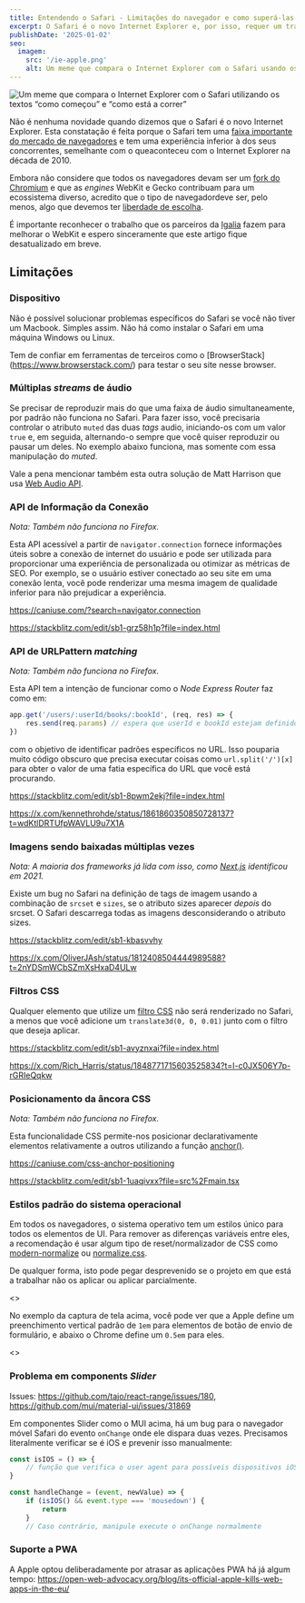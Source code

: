 ```yaml
---
title: Entendendo o Safari - Limitações do navegador e como superá-las
excerpt: O Safari é o novo Internet Explorer e, por isso, requer um tratamento especial no desenvolvimento web.
publishDate: '2025-01-02'
seo:
  imagem:
    src: '/ie-apple.png'
    alt: Um meme que compara o Internet Explorer com o Safari usando os textos 'como começou' versus 'como está a correr'.
---
```


![Um meme que compara o Internet Explorer com o Safari utilizando os textos “como começou” e “como está a correr”](/ie-apple.png)

Não é nenhuma novidade quando dizemos que o Safari é o novo Internet Explorer. Esta constatação é feita porque o Safari tem uma [faixa importante do mercado de navegadores](https://gs.statcounter.com/browser-market-share) e tem uma experiência inferior à dos seus concorrentes, semelhante com o queaconteceu com o Internet Explorer na década de 2010.

Embora não considere que todos os navegadores devam ser um [fork do Chromium](https://support.microsoft.com/topic/microsoft-edge-chromium-1ce9507c-f09d-4de6-a706-eb52f46be90c) e que as _engines_ WebKit e Gecko contribuam para um ecossistema diverso, acredito que o tipo de navegadordeve ser, pelo menos, algo que devemos ter [liberdade de escolha](https://www-theverge-com.translate.goog/2024/1/25/24050478/apple-ios-17-4-browser-engines-eu).

É importante reconhecer o trabalho que os parceiros da [Igalia](https://mariospr.org/2024/11/03/igalia-and-webkit-status-update-and-plans-2024/) fazem para melhorar o WebKit e espero sinceramente que este artigo fique desatualizado em breve.

## Limitações

### Dispositivo

Não é possível solucionar problemas específicos do Safari se você não tiver um Macbook. Simples assim. Não há como instalar o Safari em uma máquina Windows ou Linux.

Tem de confiar em ferramentas de terceiros como o [BrowserStack] (https://www.browserstack.com/) para testar o seu site nesse browser.

### Múltiplas _streams_ de áudio

Se precisar de reproduzir mais do que uma faixa de áudio simultaneamente, por padrão não funciona no Safari. Para fazer isso, você precisaria controlar o atributo `muted` das duas _tags_ audio, iniciando-os com um valor `true` e, em seguida, alternando-o sempre que você quiser reproduzir ou pausar um deles. No exemplo abaixo funciona, mas somente com essa manipulação do _muted_.

<script async src=“//jsfiddle.net/luizcieslak/1wnptxjv/embed/”></script>

Vale a pena mencionar também esta outra solução de Matt Harrison que usa [Web Audio API](https://matt-harrison.com/posts/web-audio/).

### API de Informação da Conexão

_Nota: Também não funciona no Firefox._

Esta API acessível a partir de `navigator.connection` fornece informações úteis sobre a conexão de internet do usuário e pode ser utilizada para proporcionar uma experiência de personalizada ou otimizar as métricas de SEO. Por exemplo, se o usuário estiver conectado ao seu site em uma conexão lenta, você pode renderizar uma mesma imagem de qualidade inferior para não prejudicar a experiência.

https://caniuse.com/?search=navigator.connection

https://stackblitz.com/edit/sb1-grz58h1p?file=index.html

### API de URLPattern _matching_

_Nota: Também não funciona no Firefox._

Esta API tem a intenção de funcionar como o _Node Express Router_ faz como em:

```js
app.get('/users/:userId/books/:bookId', (req, res) => {
	res.send(req.params) // espera que userId e bookId estejam definidos
})
```

com o objetivo de identificar padrões específicos no URL. Isso pouparia muito código obscuro que precisa executar coisas como `url.split('/')[x]` para obter o valor de uma fatia específica do URL que você está procurando.

https://stackblitz.com/edit/sb1-8pwm2ekj?file=index.html

https://x.com/kennethrohde/status/1861860350850728137?t=wdKtlDRTUfpWAVLU9u7X1A

### Imagens sendo baixadas múltiplas vezes

_Nota: A maioria dos frameworks já lida com isso, como [Next.js](https://github.com/vercel/next.js/pull/22902) identificou em 2021._

Existe um bug no Safari na definição de tags de imagem usando a combinação de `srcset` e `sizes`, se o atributo sizes aparecer _depois_ do srcset. O Safari descarrega todas as imagens desconsiderando o atributo sizes.

https://stackblitz.com/edit/sb1-kbasvvhy

https://x.com/OliverJAsh/status/1812408504444989588?t=2nYDSmWCbSZmXsHxaD4ULw

### Filtros CSS

Qualquer elemento que utilize um [filtro CSS](https://developer.mozilla.org/en-US/docs/Web/CSS/filter) não será renderizado no Safari, a menos que você adicione um `translate3d(0, 0, 0.01)` junto com o filtro que deseja aplicar.

https://stackblitz.com/edit/sb1-avyznxai?file=index.html

https://x.com/Rich_Harris/status/1848771715603525834?t=I-c0JX506Y7p-rGRIeQqkw

### Posicionamento da âncora CSS

_Nota: Também não funciona no Firefox._

Esta funcionalidade CSS permite-nos posicionar declarativamente elementos relativamente a outros utilizando a função [anchor()](https://developer.mozilla.org/en-US/docs/Web/CSS/anchor).

https://caniuse.com/css-anchor-positioning

https://stackblitz.com/edit/sb1-1uaqivxx?file=src%2Fmain.tsx

### Estilos padrão do sistema operacional

Em todos os navegadores, o sistema operativo tem um estilos único para todos os elementos de UI. Para remover as diferenças variáveis entre eles, a recomendação é usar algum tipo de reset/normalizador de CSS como [modern-normalize](https://github.com/sindresorhus/modern-normalize) ou [normalize.css](https://github.com/necolas/normalize.css).

De qualquer forma, isto pode pegar desprevenido se o projeto em que está a trabalhar não os aplicar ou aplicar parcialmente.

<<adicionar imagem>>

No exemplo da captura de tela acima, você pode ver que a Apple define um preenchimento vertical padrão de `1em` para elementos de botão de envio de formulário, e abaixo o Chrome define um `0.5em` para eles.

<<adicionar imagem>>

### Problema em components _Slider_

Issues: https://github.com/tajo/react-range/issues/180, https://github.com/mui/material-ui/issues/31869

Em componentes Slider como o MUI acima, há um bug para o navegador móvel Safari do evento `onChange` onde ele dispara duas vezes. Precisamos literalmente verificar se é iOS e prevenir isso manualmente:

```js
const isIOS = () => {
	// função que verifica o user agent para possíveis dispositivos iOS
}

const handleChange = (event, newValue) => {
	if (isIOS() && event.type === 'mousedown') {
		return
	}
	// Caso contrário, manipule execute o onChange normalmente
```

### Suporte a PWA

A Apple optou deliberadamente por atrasar as aplicações PWA há já algum tempo: https://open-web-advocacy.org/blog/its-official-apple-kills-web-apps-in-the-eu/
